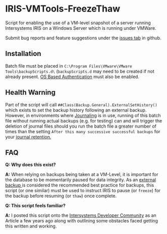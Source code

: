 # IRIS-VMTools-FreezeThaw
Script for enabling the use of a VM-level snapshot of a server running Intersystems IRIS on a Windows Server which is running under VMWare.

Submit bug reports and feature suggestions under the [issues tab](https://github.com/NHS-juju/CustomObjectScriptFunctions/issues) in github.

## Installation
Batch file must be placed in `C:\Program Files\VMware\VMware Tools\backupScripts.d\` (`backupScripts.d` may need to be created if not already present. [OS Based Authentication](https://docs.intersystems.com/irislatest/csp/docbook/DocBook.UI.Page.cls?KEY=GAUTHN_OSBASED) must also be enabled.

## Health Warning
Part of the script will call `##Class(Backup.General).ExternalSetHistory()` which exists to set the backup history following an external backup. However, in environments where [Journaling](https://docs.intersystems.com/irislatest/csp/docbook/DocBook.UI.Page.cls?KEY=GCDI_journal) is in use, running of this batch file without running actual backups (e.g. for testing) can and will trigger the deletion of journal files should you run the batch file a greater number of times than the setting  `After this many successive successful backups` for your [journal retention.](https://docs.intersystems.com/irislatest/csp/docbook/DocBook.UI.Page.cls?KEY=GCDI_journal_config#GCDI_journal_config_settings)

## FAQ

**Q: Why does this exist?**

**A:** When relying on backups being taken at a VM-Level, it is important for the database to be momentarily paused for data integrity. As an [external backup ](https://docs.intersystems.com/supplychainlatest/csp/docbook/DocBook.UI.Page.cls?KEY=GCDI_backup#GCDI_backup_methods_ext) is considered the recommended best practice for backups, this script (or one similar) must be used to instruct IRIS to pause (or `freeze`) for the backup before resuming (or `thaw`) once complete.

**Q: This script feels familiar?**

**A:** I posted this script onto the [Intersystems Developer Community](https://community.intersystems.com/post/backup-freezethaw-batch-script-pitfalls-vmware-and-solutions) as an Article a few years ago along with outlining some obstacles faced getting this written and working.
